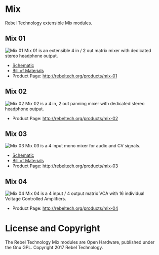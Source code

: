 # Mix
Rebel Technology extensible Mix modules.

## Mix 01
![Mix 01](http://www.rebeltech.org/wp-content/uploads/2017/04/mix-01-117x300.jpg)
Mix 01 is an extensible 4 in / 2 out matrix mixer with dedicated stereo headphone output.
* [Schematic](hardware/LinearMixerRev04-schematic.pdf)
* [Bill of Materials](hardware/LinearMixerRev04-BOM.pdf)
* Product Page: http://rebeltech.org/products/mix-01

## Mix 02
![Mix 02](http://www.rebeltech.org/wp-content/uploads/2017/04/mix-02-117x300.jpg)
Mix 02 is a 4 in, 2 out panning mixer with dedicated stereo headphone output.
* Product Page: http://rebeltech.org/products/mix-02

## Mix 03
![Mix 03](http://www.rebeltech.org/wp-content/uploads/2017/04/mix-03-69x300.jpg)
Mix 03 is a 4 input mono mixer for audio and CV signals.
* [Schematic](hardware/MonoMixerRev02-schematic.pdf)
* [Bill of Materials](hardware/MonoMixerRev02-BOM.pdf)
* Product Page: http://rebeltech.org/products/mix-03

## Mix 04
![Mix 04](http://www.rebeltech.org/wp-content/uploads/2017/04/mix-04-118x300.jpg)
Mix 04 is a 4 input / 4 output matrix VCA with 16 individual Voltage Controlled Amplifiers.
* Product Page: http://rebeltech.org/products/mix-04

# License and Copyright
The Rebel Technology Mix modules are Open Hardware, published under the Gnu GPL. Copyright 2017 Rebel Technology.
